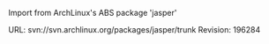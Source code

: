 Import from ArchLinux's ABS package 'jasper'

URL: svn://svn.archlinux.org/packages/jasper/trunk
Revision: 196284
